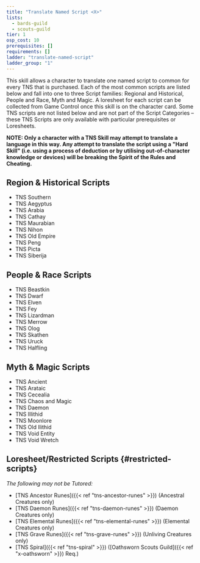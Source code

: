 ```yaml
---
title: "Translate Named Script <X>"
lists:
  - bards-guild
  - scouts-guild
tier: 1
osp_cost: 10
prerequisites: []
requirements: []
ladder: "translate-named-script"
ladder_group: "1"
---
```


This skill allows a character to translate one named script to common for every TNS that is purchased. Each of the most common scripts are listed below and fall into one to three Script families: Regional and Historical, People and Race, Myth and Magic. A loresheet for each script can be collected from Game Control once this skill is on the character card. Some TNS scripts are not listed below and are not part of the Script Categories – these TNS Scripts are only available with particular prerequisites or Loresheets.

**NOTE: Only a character with a TNS Skill may attempt to translate a language in this way. Any attempt to translate the script using a "Hard Skill" (i.e. using a process of deduction or by utilising out-of-character knowledge or devices) will be breaking the Spirit of the Rules and Cheating.**

## Region & Historical Scripts

- TNS Southern
- TNS Aegyptus
- TNS Arabia
- TNS Cathay
- TNS Maurabian
- TNS Nihon
- TNS Old Empire
- TNS Peng
- TNS Picta
- TNS Siberija

## People & Race Scripts

- TNS Beastkin
- TNS Dwarf
- TNS Elven
- TNS Fey
- TNS Lizardman
- TNS Merrow
- TNS Olog
- TNS Skathen
- TNS Uruck
- TNS Halfling

## Myth & Magic Scripts

- TNS Ancient
- TNS Arataic
- TNS Cecealia
- TNS Chaos and Magic
- TNS Daemon
- TNS Illithid
- TNS Moonlore
- TNS Old Ilithid
- TNS Void Entity
- TNS Void Wretch

## Loresheet/Restricted Scripts {#restricted-scripts}

_The following may not be Tutored:_

- [TNS Ancestor Runes]({{< ref "tns-ancestor-runes" >}}) (Ancestral Creatures only)
- [TNS Daemon Runes]({{< ref "tns-daemon-runes" >}}) (Daemon Creatures only)
- [TNS Elemental Runes]({{< ref "tns-elemental-runes" >}}) (Elemental Creatures only)
- [TNS Grave Runes]({{< ref "tns-grave-runes" >}}) (Unliving Creatures only)
- [TNS Spiral]({{< ref "tns-spiral" >}}) ([Oathsworn Scouts Guild]({{< ref "x-oathsworn" >}}) Req.)
